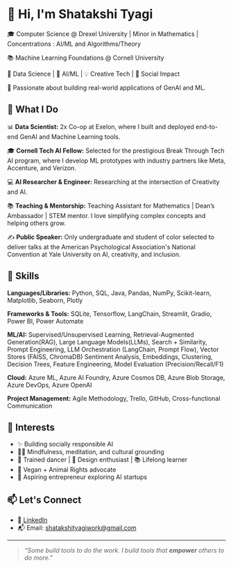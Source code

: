# 👋 Hi, I'm Shatakshi Tyagi

🎓 Computer Science @ Drexel University | Minor in Mathematics | Concentrations : AI/ML and Algorithms/Theory

📚 Machine Learning Foundations @ Cornell University  

💼 Data Science | 🧠 AI/ML | 💡 Creative Tech | 🤝 Social Impact

🚀 Passionate about building real-world applications of GenAI and ML.


## 🔧 What I Do

📊 **Data Scientist:** 2x Co-op at Exelon, where I built and deployed end-to-end GenAI and Machine Learning tools.

🎓 **Cornell Tech AI Fellow:** Selected for the prestigious Break Through Tech AI program, where I develop ML prototypes with industry partners like Meta, Accenture, and Verizon.

💻 **AI Researcher & Engineer:** Researching at the intersection of Creativity and AI. 

📚 **Teaching & Mentorship:** Teaching Assistant for Mathematics | Dean’s Ambassador | STEM mentor. I love simplifying complex concepts and helping others grow.

✍️ **Public Speaker:** Only undergraduate and student of color selected to deliver talks at the American Psychological Association's National Convention at Yale University  on AI, creativity, and inclusion.


## 🔗 Skills

**Languages/Libraries:** Python, SQL, Java, Pandas, NumPy, Scikit-learn, Matplotlib, Seaborn, Plotly

**Frameworks & Tools:** SQLite, Tensorflow, LangChain, Streamlit, Gradio, Power BI, Power Automate

**ML/AI:** Supervised/Unsupervised Learning, Retrieval-Augmented Generation(RAG), Large Language Models(LLMs),
Search + Similarity, Prompt Engineering, LLM Orchestration (LangChain, Prompt Flow), Vector Stores (FAISS, ChromaDB)
Sentiment Analysis, Embeddings, Clustering, Decision Trees, Feature Engineering, Model Evaluation (Precision/Recall/F1)

**Cloud:** Azure ML, Azure AI Foundry, Azure Cosmos DB, Azure Blob Storage, Azure DevOps, Azure OpenAI

**Project Management:** Agile Methodology, Trello, GitHub, Cross-functional Communication


## 🌱 Interests

- ✨ Building socially responsible AI  
- 🧘‍♀️ Mindfulness, meditation, and cultural grounding  
- 💃 Trained dancer | 🎨 Design enthusiast | 📚 Lifelong learner  
- 🐾 Vegan + Animal Rights advocate  
- 🚀 Aspiring entrepreneur exploring AI startups


## 📫 Let's Connect

- 🔗 [LinkedIn](https://linkedin.com/in/shatakshiityagi)  
- 📬 Email: shatakshityagiwork@gmail.com 

---

> _“Some build tools to do the work. I build tools that **empower** others to do more.”_
